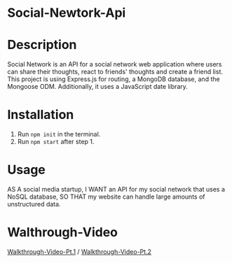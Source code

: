 # Social-Newtork-Api

# Description
Social Network is an API for a social network web application where users can share their thoughts, react to friends' thoughts and create a friend list. This project is using Express.js for routing, a MongoDB database, and the Mongoose ODM. Additionally, it uses a JavaScript date library.

# Installation

1. Run `npm init` in the terminal.
2. Run `npm start` after step 1.

# Usage
AS A social media startup,
I WANT an API for my social network that uses a NoSQL database,
SO THAT my website can handle large amounts of unstructured data.

# Walthrough-Video
[Walkthrough-Video-Pt.1](https://drive.google.com/file/d/1mkdTmel-GuxhbA3PVfTsGO7A5-dNolhs/view) /
[Walkthrough-Video-Pt.2](https://drive.google.com/file/d/1Th_y_1GZufnx7YOveO9KubXKOf7Xjb8o/view)